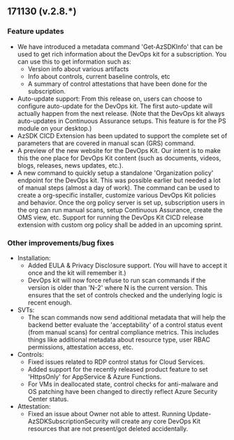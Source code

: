 ## 171130 (v.2.8.*)
### Feature updates
*  We have introduced a metadata command 'Get-AzSDKInfo' that can be used to get rich information about the DevOps kit for a subscription. You can use this to get information such as:
	* Version info about various artifacts
	*  Info about controls, current baseline controls, etc
	*  A summary of control attestations that have been done for the subscription.  
*  Auto-update support: From this release on, users can choose to configure auto-update for the DevOps kit. The first auto-update will actually happen from the next release. (Note that the DevOps kit always auto-updates in Continuous Assurance setups. This feature is for the PS module on your desktop.)  
*  AzSDK CICD Extension has been updated to support the complete set of parameters that are covered in manual scan (GRS) command. 
*  A preview of the new website for the DevOps Kit. Our intent is to make this the one place for DevOps Kit content (such as documents, videos, blogs, releases, news updates, etc.).
*  A new command to quickly setup a standalone 'Organization policy' endpoint for the DevOps kit. This was possible earlier but needed a lot of manual steps (almost a day of work). The command can be used to create a org-specific installer, customize various DevOps Kit policies and behavior. Once the org policy server is set up, subscription users in the org can run manual scans, setup Continuous Assurance, create the OMS view, etc. Support for running the DevOps Kit CICD release extension with custom org policy shall be added in an upcoming sprint.
	
### Other improvements/bug fixes
*  Installation: 
	* Added EULA & Privacy Disclosure support. (You will have to accept it once and the kit will remember it.)
	* DevOps kit will now force refuse to run scan commands if the version is older than 'N-2' where N is the current version. This ensures that the set of controls checked and the underlying logic is recent enough.
*  SVTs: 
	*  The scan commands now send additional metadata that will help the backend better evaluate the 'acceptability' of a control status event (from manual scans) for central compliance metrics. This includes things like additional metadata about resource type,  user RBAC permissions, attestation access, etc.
*  Controls: 
	*  Fixed issues related to RDP control status for Cloud Services. 
	* Added support for the recently released product feature to set 'HttpsOnly' for AppService & Azure Functions.
	* For VMs in deallocated state, control checks for anti-malware and OS patching have been changed to directly reflect Azure Security Center status.
*  Attestation:
	* Fixed an issue about Owner not able to attest. Running Update-AzSDKSubscriptionSecurity will create any core DevOps Kit resources that are not present/got deleted accidentally.

